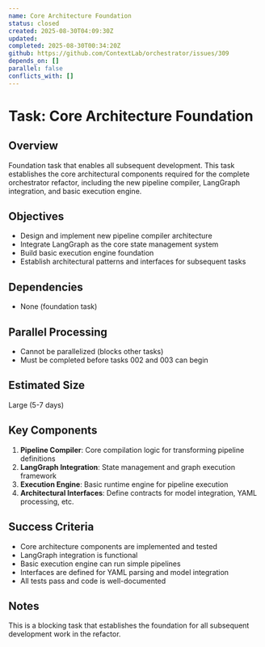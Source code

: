 ```yaml
---
name: Core Architecture Foundation
status: closed
created: 2025-08-30T04:09:30Z
updated: 
completed: 2025-08-30T00:34:20Z
github: https://github.com/ContextLab/orchestrator/issues/309
depends_on: []
parallel: false
conflicts_with: []
---
```


# Task: Core Architecture Foundation

## Overview
Foundation task that enables all subsequent development. This task establishes the core architectural components required for the complete orchestrator refactor, including the new pipeline compiler, LangGraph integration, and basic execution engine.

## Objectives
- Design and implement new pipeline compiler architecture
- Integrate LangGraph as the core state management system
- Build basic execution engine foundation
- Establish architectural patterns and interfaces for subsequent tasks

## Dependencies
- None (foundation task)

## Parallel Processing
- Cannot be parallelized (blocks other tasks)
- Must be completed before tasks 002 and 003 can begin

## Estimated Size
Large (5-7 days)

## Key Components
1. **Pipeline Compiler**: Core compilation logic for transforming pipeline definitions
2. **LangGraph Integration**: State management and graph execution framework
3. **Execution Engine**: Basic runtime engine for pipeline execution
4. **Architectural Interfaces**: Define contracts for model integration, YAML processing, etc.

## Success Criteria
- Core architecture components are implemented and tested
- LangGraph integration is functional
- Basic execution engine can run simple pipelines
- Interfaces are defined for YAML parsing and model integration
- All tests pass and code is well-documented

## Notes
This is a blocking task that establishes the foundation for all subsequent development work in the refactor.